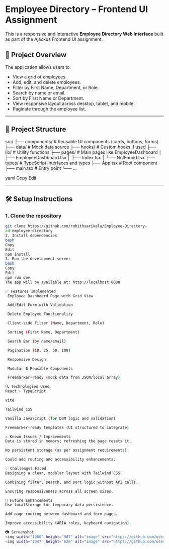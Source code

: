 # Employee Directory – Frontend UI Assignment

This is a responsive and interactive **Employee Directory Web Interface** built as part of the Ajackus Frontend UI assignment.

## 🚀 Project Overview

The application allows users to:
- View a grid of employees.
- Add, edit, and delete employees.
- Filter by First Name, Department, or Role.
- Search by name or email.
- Sort by First Name or Department.
- View responsive layout across desktop, tablet, and mobile.
- Paginate through the employee list.

---

## 📁 Project Structure

src/
├── components/ # Reusable UI components (cards, buttons, forms)
├── data/ # Mock data source
├── hooks/ # Custom hooks if used
├── lib/ # Utility functions
├── pages/ # Main pages like EmployeeDashboard
│ ├── EmployeeDashboard.tsx
│ ├── Index.tsx
│ └── NotFound.tsx
├── types/ # TypeScript interfaces and types
├── App.tsx # Root component
├── main.tsx # Entry point
└── ...

yaml
Copy
Edit

---

## 🛠️ Setup Instructions

### 1. Clone the repository
```bash
git clone https://github.com/rohithsarikela/Employee-Directory-
cd employee-directory
2. Install dependencies
bash
Copy
Edit
npm install
3. Run the development server
bash
Copy
Edit
npm run dev
The app will be available at: http://localhost:8080

✅ Features Implemented
 Employee Dashboard Page with Grid View

 Add/Edit Form with Validation

 Delete Employee Functionality

 Client-side Filter (Name, Department, Role)

 Sorting (First Name, Department)

 Search Bar (by name/email)

 Pagination (10, 25, 50, 100)

 Responsive Design

 Modular & Reusable Components

 Freemarker-ready (mock data from JSON/local array)

🔍 Technologies Used
React + TypeScript

Vite

Tailwind CSS

Vanilla JavaScript (for DOM logic and validation)

Freemarker-ready templates (UI structured to integrate)

⚠️ Known Issues / Improvements
Data is stored in memory; refreshing the page resets it.

No persistent storage (as per assignment requirements).

Could add routing and accessibility enhancements.

💡 Challenges Faced
Designing a clean, modular layout with Tailwind CSS.

Combining filter, search, and sort logic without API calls.

Ensuring responsiveness across all screen sizes.

🙌 Future Enhancements
Use localStorage for temporary data persistence.

Add page routing between dashboard and form pages.

Improve accessibility (ARIA roles, keyboard navigation).

📷 Screenshot
<img width="1900" height="907" alt="image" src="https://github.com/user-attachments/assets/c63e616f-6189-44a3-bb62-cb288440cae4" />
<img width="1047" height="626" alt="image" src="https://github.com/user-attachments/assets/afd4bd85-257a-4efd-9b2b-fcd8b8a2530c" />


